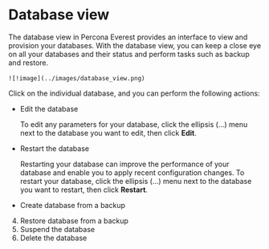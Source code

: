 # Database view


The database view in Percona Everest provides an interface to view and provision your databases. With the database view, you can keep a close eye on all your databases and their status and perform tasks such as backup and restore.


    ![!image](../images/database_view.png)

Click on the individual database, and you can perform the following actions:



- Edit the database
    
    To edit any parameters for your database, click the ellipsis (...) menu next to the database you want to edit, then click **Edit**. 

-  Restart the database

    Restarting your database can improve the performance of your database and enable you to apply recent configuration changes. To restart your database, click the ellipsis (...) menu next to the database you want to restart, then click **Restart**. 



- Create database from a backup
4. Restore database from a backup
5. Suspend the database
6. Delete the database









